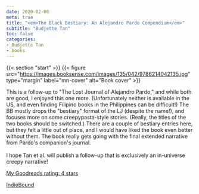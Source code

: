 ```yaml
---
date: 2020-02-08
meta: true
title: "<em>The Black Bestiary: An Alejandro Pardo Compendium</em>"
subtitle: "Budjette Tan"
toc: false
categories:
- Budjette Tan
- books
---
```


{{< section "start" >}}
{{< figure src="https://images.booksense.com/images/135/042/9786214042135.jpg" type="margin" label="mn-cover" alt="Book cover" >}}

This is a follow-up to "The Lost Journal of Alejandro Pardo," and while both are good, I enjoyed this one more. (Unfortunately neither is available in the US, and even finding Filipino books in the Philippines can be difficult!) The BB mostly drops the "bestiary" format of the LJ (despite the name!), and focuses more on some creepypasta-style stories. (Really, the titles of the two books should be switched.) There are a couple of bestiary entries here, but they felt a little out of place, and I would have liked the book even better without them. The book really gets going with the final extended narrative from Pardo's companion's journal. <br /><br />I hope Tan et al. will publish a follow-up that is exclusively an in-universe creepy narrative!

[My Goodreads rating: 4 stars](https://www.goodreads.com/review/show/3153439108)  

[IndieBound](https://www.indiebound.org/book/9786214042135)
